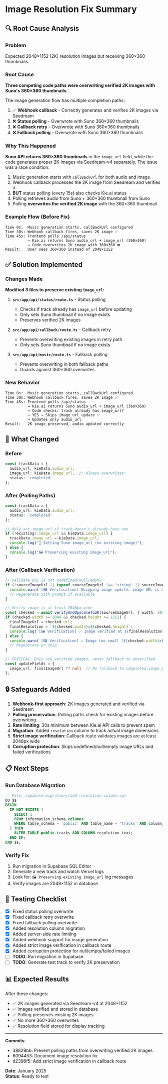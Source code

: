 # Image Resolution Fix Summary

## 🔍 Root Cause Analysis

### Problem
Expected 2048×1152 (2K) resolution images but receiving 360×360 thumbnails.

### Root Cause
**Three competing code paths were overwriting verified 2K images with Suno's 360×360 thumbnails.**

The image generation flow has multiple completion paths:
1. ✅ **Webhook callback** - Correctly generates and verifies 2K images via Seedream
2. ❌ **Status polling** - Overwrote with Suno 360×360 thumbnails
3. ❌ **Callback retry** - Overwrote with Suno 360×360 thumbnails  
4. ❌ **Fallback polling** - Overwrote with Suno 360×360 thumbnails

### Why This Happened

**Suno API returns 360×360 thumbnails** in the `image_url` field, while the code generates proper 2K images via Seedream-v4 separately. The issue was a race condition:

1. Music generation starts with `callBackUrl` for both audio and image
2. Webhook callback processes the 2K image from Seedream and verifies it
3. **BUT** status polling (every 15s) also checks Kie.ai status  
4. Polling retrieves audio from Suno + 360×360 thumbnail from Suno
5. Polling **overwrites the verified 2K image** with the 360×360 thumbnail

### Example Flow (Before Fix)

```
Time 0s:  Music generation starts, callBackUrl configured
Time 30s: Webhook callback fires, saves 2K image ✅
Time 45s: Frontend polls /api/status
          → Kie.ai returns Suno audio_url + image_url (360×360)
          → Code overwrites 2K image with 360×360 ❌
Result:   User sees 360×360 instead of 2048×1152
```

## ✅ Solution Implemented

### Changes Made

**Modified 3 files to preserve existing `image_url`:**

1. **`src/app/api/status/route.ts`** - Status polling
   - Checks if track already has `image_url` before updating
   - Only sets Suno thumbnail if no image exists
   - Preserves verified 2K images

2. **`src/app/api/callback/route.ts`** - Callback retry
   - Prevents overwriting existing images in retry path
   - Only sets Suno thumbnail if no image exists

3. **`src/app/api/music/route.ts`** - Fallback polling
   - Prevents overwriting in both fallback paths
   - Guards against 360×360 overwrites

### New Behavior

```
Time 0s:  Music generation starts, callBackUrl configured
Time 30s: Webhook callback fires, saves 2K image ✅
Time 45s: Frontend polls /api/status
          → Kie.ai returns Suno audio_url + image_url (360×360)
          → Code checks: track already has image_url?
          → YES → Skips image_url update ✅
          → Updates only audio_url
Result:   2K image preserved, audio updated correctly
```

## 🎯 What Changed

### Before
```typescript
const trackData = {
  audio_url: kieData.audio_url,
  image_url: kieData.image_url,  // Always overwrites!
  status: 'completed'
};
```

### After (Polling Paths)
```typescript
const trackData = {
  audio_url: kieData.audio_url,
  status: 'completed'
};

// Only set image_url if track doesn't already have one
if (!existing?.image_url && kieData.image_url) {
  trackData.image_url = kieData.image_url;
  console.log("📸 Setting Suno image_url (no existing image)");
} else {
  console.log("🖼️ Preserving existing image_url");
}
```

### After (Callback Verification)
```typescript
// Validate URL is not undefined/null/empty
if (!sourceImageUrl || typeof sourceImageUrl !== 'string' || sourceImageUrl.trim() === '') {
  console.warn('[🖼️ Verification] Skipping image update: image URL is undefined, null, or empty');
  // Regenerate with prompt if available
}

// Verify image is at least 2048px wide
const checked = await verifyAndUpscaleTo2K(sourceImageUrl, { width: 2048, height: 1152 });
if (checked.width >= 2048 && checked.height >= 1152) {
  finalImageUrl = checked.url;
  finalResolution = `${checked.width}x${checked.height}`;
  console.log(`[🖼️ Verification] ✅ Image verified at ${finalResolution}`);
} else {
  console.warn(`[🖼️ Verification] ⚠️ Image too small (${checked.width}x${checked.height})`);
  // Regenerate or skip
}

// CRITICAL: Only use verified images, never fallback to unverified
const updateFields = {
  image_url: finalImageUrl ?? null  // No fallback to completed.image_url!
};
```

## 🔒 Safeguards Added

1. **Webhook-first approach**: 2K images generated and verified via Seedream
2. **Polling preservation**: Polling paths check for existing images before overwriting
3. **Rate limiting**: 30s minimum between Kie.ai API calls to prevent spam
4. **Migration**: Added `resolution` column to track actual image dimensions
5. **Strict image verification**: Callback route validates images are at least 2048px wide
6. **Corruption protection**: Skips undefined/null/empty image URLs and failed verifications

## 📋 Next Steps

### Run Database Migration

```sql
-- File: supabase-migrations/add-resolution-column.sql
DO $$
BEGIN
  IF NOT EXISTS (
    SELECT 1
    FROM information_schema.columns
    WHERE table_schema = 'public' AND table_name = 'tracks' AND column_name = 'resolution'
  ) THEN
    ALTER TABLE public.tracks ADD COLUMN resolution text;
  END IF;
END $$;
```

### Verify Fix

1. Run migration in Supabase SQL Editor
2. Generate a new track and watch Vercel logs
3. Look for: `🖼️ Preserving existing image_url` log messages
4. Verify images are 2048×1152 in database

## 🧪 Testing Checklist

- [x] Fixed status polling overwrite
- [x] Fixed callback retry overwrite  
- [x] Fixed fallback polling overwrite
- [x] Added resolution column migration
- [x] Added server-side rate limiting
- [x] Added webhook support for image generation
- [x] Added strict image verification in callback route
- [x] Added corruption protection for null/empty/failed images
- [ ] **TODO**: Run migration in Supabase
- [ ] **TODO**: Generate test track to verify 2K preservation

## 📊 Expected Results

After these changes:
- ✅ 2K images generated via Seedream-v4 at 2048×1152
- ✅ Images verified and stored in database
- ✅ Polling preserves existing 2K images
- ✅ No more 360×360 overwrites
- ✅ Resolution field stored for display tracking

---

**Commits**: 
- 38829bb: Prevent polling paths from overwriting verified 2K images
- 6094453: Document image resolution fix
- d2396f5: Add strict image verification in callback route

**Date**: January 2025  
**Status**: Ready to test

